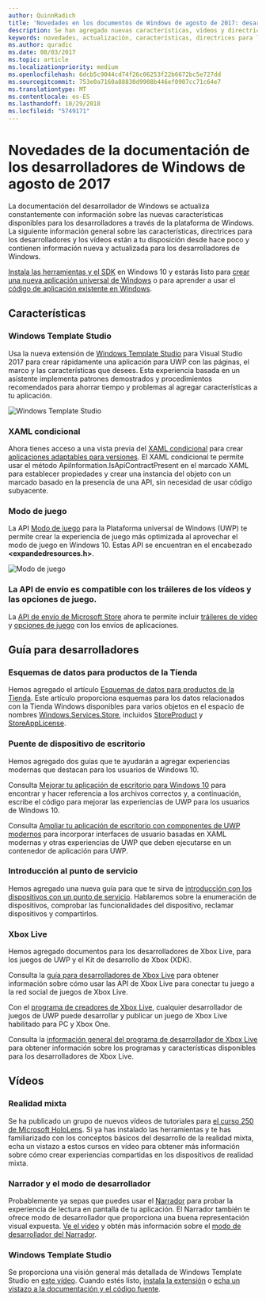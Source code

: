 ```yaml
---
author: QuinnRadich
title: 'Novedades en los documentos de Windows de agosto de 2017: desarrollar aplicaciones para UWP'
description: Se han agregado nuevas características, vídeos y directrices para los desarrolladores a la documentación de agosto de 2017 para los desarrolladores de Windows 10.
keywords: novedades, actualización, características, directrices para los desarrolladores, Windows 10, 1708
ms.author: quradic
ms.date: 08/03/2017
ms.topic: article
ms.localizationpriority: medium
ms.openlocfilehash: 6dcb5c9044cd74f26c06253f22b6672bc5e727dd
ms.sourcegitcommit: 753e0a7160a88830d9908b446ef0907cc71c64e7
ms.translationtype: MT
ms.contentlocale: es-ES
ms.lasthandoff: 10/29/2018
ms.locfileid: "5749171"
---
```

# <a name="whats-new-in-the-windows-developer-docs-in-august-2017"></a>Novedades de la documentación de los desarrolladores de Windows de agosto de 2017

La documentación del desarrollador de Windows se actualiza constantemente con información sobre las nuevas características disponibles para los desarrolladores a través de la plataforma de Windows. La siguiente información general sobre las características, directrices para los desarrolladores y los vídeos están a tu disposición desde hace poco y contienen información nueva y actualizada para los desarrolladores de Windows.

[Instala las herramientas y el SDK](http://go.microsoft.com/fwlink/?LinkId=821431) en Windows 10 y estarás listo para [crear una nueva aplicación universal de Windows](../get-started/your-first-app.md) o para aprender a usar el [código de aplicación existente en Windows](../porting/index.md).

## <a name="features"></a>Características

### <a name="windows-template-studio"></a>Windows Template Studio

Usa la nueva extensión de [Windows Template Studio](https://aka.ms/wtsinstall) para Visual Studio 2017 para crear rápidamente una aplicación para UWP con las páginas, el marco y las características que desees. Esta experiencia basada en un asistente implementa patrones demostrados y procedimientos recomendados para ahorrar tiempo y problemas al agregar características a tu aplicación.

![Windows Template Studio](images/template-studio.png)

### <a name="conditional-xaml"></a>XAML condicional

Ahora tienes acceso a una vista previa del [XAML condicional](../debug-test-perf/conditional-xaml.md) para crear [aplicaciones adaptables para versiones](../debug-test-perf/version-adaptive-apps.md). El XAML condicional te permite usar el método ApiInformation.IsApiContractPresent en el marcado XAML para establecer propiedades y crear una instancia del objeto con un marcado basado en la presencia de una API, sin necesidad de usar código subyacente.

### <a name="game-mode"></a>Modo de juego

La API [Modo de juego](https://msdn.microsoft.com/library/windows/desktop/mt808808) para la Plataforma universal de Windows (UWP) te permite crear la experiencia de juego más optimizada al aprovechar el modo de juego en Windows 10. Estas API se encuentran en el encabezado **&lt;expandedresources.h&gt;**.

![Modo de juego](images/game-mode.png)

### <a name="submission-api-supports-video-trailers-and-gaming-options"></a>La API de envío es compatible con los tráileres de los vídeos y las opciones de juego.

La [API de envío de Microsoft Store](../monetize/create-and-manage-submissions-using-windows-store-services.md) ahora te permite incluir [tráileres de vídeo](../monetize/manage-app-submissions.md#trailer-object) y [opciones de juego](../monetize/manage-app-submissions.md#gaming-options-object) con los envíos de aplicaciones.


## <a name="developer-guidance"></a>Guía para desarrolladores

### <a name="data-schemas-for-store-products"></a>Esquemas de datos para productos de la Tienda

Hemos agregado el artículo [Esquemas de datos para productos de la Tienda](../monetize/data-schemas-for-store-products.md). Este artículo proporciona esquemas para los datos relacionados con la Tienda Windows disponibles para varios objetos en el espacio de nombres [Windows.Services.Store](https://msdn.microsoft.com/library/windows/apps/windows.services.store.aspx), incluidos [StoreProduct](https://docs.microsoft.com/uwp/api/windows.services.store.storeproduct) y [StoreAppLicense](https://docs.microsoft.com/uwp/api/windows.services.store.storeapplicense).

### <a name="desktop-bridge"></a>Puente de dispositivo de escritorio

Hemos agregado dos guías que te ayudarán a agregar experiencias modernas que destacan para los usuarios de Windows 10.

Consulta [Mejorar tu aplicación de escritorio para Windows 10](https://docs.microsoft.com/windows/uwp/porting/desktop-to-uwp-enhance) para encontrar y hacer referencia a los archivos correctos y, a continuación, escribe el código para mejorar las experiencias de UWP para los usuarios de Windows 10.  

Consulta [Ampliar tu aplicación de escritorio con componentes de UWP modernos](https://docs.microsoft.com/windows/uwp/porting/desktop-to-uwp-extend) para incorporar interfaces de usuario basadas en XAML modernas y otras experiencias de UWP que deben ejecutarse en un contenedor de aplicación para UWP.

### <a name="getting-started-with-point-of-service"></a>Introducción al punto de servicio

Hemos agregado una nueva guía para que te sirva de [introducción con los dispositivos con un punto de servicio](https://docs.microsoft.com/en-us/windows/uwp/devices-sensors/pos-get-started). Hablaremos sobre la enumeración de dispositivos, comprobar las funcionalidades del dispositivo, reclamar dispositivos y compartirlos. 

### <a name="xbox-live"></a>Xbox Live

Hemos agregado documentos para los desarrolladores de Xbox Live, para los juegos de UWP y el Kit de desarrollo de Xbox (XDK).

Consulta la [guía para desarrolladores de Xbox Live](https://docs.microsoft.com/en-us/windows/uwp/xbox-live/) para obtener información sobre cómo usar las API de Xbox Live para conectar tu juego a la red social de juegos de Xbox Live.

Con el [programa de creadores de Xbox Live](https://docs.microsoft.com/en-us/windows/uwp/xbox-live/get-started-with-creators/get-started-with-xbox-live-creators), cualquier desarrollador de juegos de UWP puede desarrollar y publicar un juego de Xbox Live habilitado para PC y Xbox One.

Consulta la [información general del programa de desarrollador de Xbox Live](https://docs.microsoft.com/en-us/windows/uwp/xbox-live/developer-program-overview) para obtener información sobre los programas y características disponibles para los desarrolladores de Xbox Live.

## <a name="videos"></a>Vídeos

### <a name="mixed-reality"></a>Realidad mixta

Se ha publicado un grupo de nuevos vídeos de tutoriales para [el curso 250 de Microsoft HoloLens](https://developer.microsoft.com/en-us/windows/mixed-reality/mixed_reality_250). Si ya has instalado las herramientas y te has familiarizado con los conceptos básicos del desarrollo de la realidad mixta, echa un vistazo a estos cursos en vídeo para obtener más información sobre cómo crear experiencias compartidas en los dispositivos de realidad mixta.

### <a name="narrator-and-dev-mode"></a>Narrador y el modo de desarrollador

Probablemente ya sepas que puedes usar el [Narrador](https://support.microsoft.com/help/22798/windows-10-narrator-get-started) para probar la experiencia de lectura en pantalla de tu aplicación. El Narrador también te ofrece modo de desarrollador que proporciona una buena representación visual expuesta. [Ve el vídeo](https://channel9.msdn.com/Blogs/One-Dev-Minute/Using-Narrator-and-Dev-Mode) y obtén más información sobre el [modo de desarrollador del Narrador](https://channel9.msdn.com/Blogs/One-Dev-Minute/Using-Narrator-and-Dev-Mode).

### <a name="windows-template-studio"></a>Windows Template Studio

Se proporciona una visión general más detallada de Windows Template Studio en [este vídeo](https://channel9.msdn.com/Blogs/One-Dev-Minute/Getting-Started-with-Windows-Template-Studio). Cuando estés listo, [instala la extensión](https://aka.ms/wtsinstall) o [echa un vistazo a la documentación y el código fuente](https://aka.ms/wtsinstall).